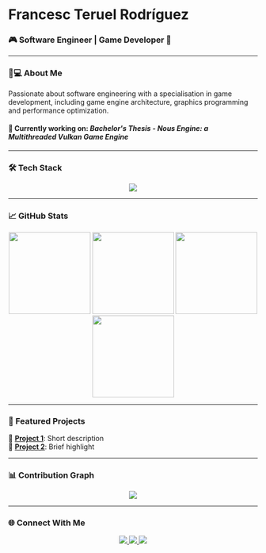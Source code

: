 <!-- Header Section -->
# Francesc Teruel Rodríguez
### **🎮 Software Engineer | Game Developer 🚀**  

---

<!-- About Me Section -->
### **👨💻 About Me**  
Passionate about software engineering with a specialisation in game development, including game engine architecture, graphics programming and performance optimization.

#### 🔭 **Currently working on**: _Bachelor's Thesis - Nous Engine: a Multithreaded Vulkan Game Engine_
---

<!-- Skills Section -->
### **🛠️ Tech Stack**  
<p align="center">
  <img src="https://skillicons.dev/icons?i=c,cs,cpp,unity,unreal,placeholder,windows,visualstudio,github&perline=5" />
</p>

---

<!-- Stats Section -->
### **📈 GitHub Stats**  
<div align="center">
  <img height="165em" src="https://github-readme-stats.vercel.app/api?username=francesctr4&theme=dark&count_private=true&show_icons=true&hide_border=true" />
  <img height="165em" src="https://github-readme-stats.vercel.app/api/top-langs/?username=francesctr4&theme=dark&layout=compact&hide_border=true" />
  <img height="165em" src="https://streak-stats.demolab.com?user=francesctr4&theme=dark&hide_border=true" />
  <img height="165em" src="https://github-contributor-stats.vercel.app/api?username=francesctr4&limit=3&theme=dark&count_private=true&show_owner=true&combine_all_yearly_contributions=true&hide_border=true" />
</div>

---

<!-- Projects Section -->
### **🚀 Featured Projects**  
🔗 [**Project 1**](link): Short description  
🔗 [**Project 2**](link): Brief highlight  

---

<!-- Contributions Graph -->
### **📊 Contribution Graph**  
<div align="center">
  <img src="https://github-readme-activity-graph.vercel.app/graph?username=francesctr4&theme=react-dark&bg_color=011627&hide_border=true&area=true" />
</div>

---

<!-- Contact Section -->
### **🌐 Connect With Me**  
<p align="center">
  <a href="https://www.linkedin.com/in/francesc-teruel-rodriguez/">
    <img src="https://img.shields.io/badge/LinkedIn-0077B5?style=for-the-badge&logo=linkedin&logoColor=white" />
  </a>
  <a href="mailto:francesc.tr03@gmail.com">
    <img src="https://img.shields.io/badge/Gmail-D14836?style=for-the-badge&logo=gmail&logoColor=white" />
  </a>
  <a href="https://francesctr4.github.io/Portfolio/">
    <img src="https://img.shields.io/badge/Portfolio-%23000000.svg?style=for-the-badge&logo=firefox&logoColor=white" />
  </a>
</p>
